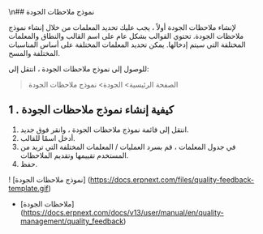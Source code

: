 \n## نموذج ملاحظات الجودة

لإنشاء ملاحظات الجودة أولاً ، يجب عليك تحديد المعلمات من خلال إنشاء نموذج ملاحظات الجودة. تحتوي القوالب بشكل عام على اسم القالب والنطاق والمعلمات المختلفة التي سيتم إدخالها. يمكن تحديد المعلمات المختلفة على أساس المناسبات المختلفة والمسح.

للوصول إلى نموذج ملاحظات الجودة ، انتقل إلى:

> الصفحة الرئيسية> الجودة> نموذج ملاحظات الجودة

## 1 \. كيفية إنشاء نموذج ملاحظات الجودة

1. انتقل إلى قائمة نموذج ملاحظات الجودة ، وانقر فوق جديد.
2. أدخل اسمًا للقالب.
3. في جدول المعلمات ، قم بسرد العمليات / المعلمات المختلفة التي تريد من المستخدم تقييمها وتقديم الملاحظات.
4. حفظ.

! [نموذج ملاحظات الجودة] (https://docs.erpnext.com/files/quality-feedback-template.gif)

* [ملاحظات الجودة] (https://docs.erpnext.com/docs/v13/user/manual/en/quality-management/quality_feedback)